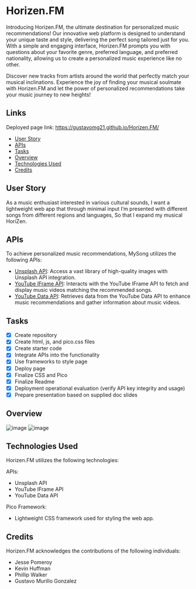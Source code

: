 # Horizen.FM
Introducing Horizen.FM, the ultimate destination for personalized music recommendations! Our innovative web platform is designed to understand your unique taste and style, delivering the perfect song tailored just for you. With a simple and engaging interface, Horizen.FM prompts you with questions about your favorite genre, preferred language, and preferred nationality, allowing us to create a personalized music experience like no other.

Discover new tracks from artists around the world that perfectly match your musical inclinations. Experience the joy of finding your musical soulmate with Horizen.FM and let the power of personalized recommendations take your music journey to new heights!

## Links
Deployed page link:
https://gustavomg21.github.io/Horizen.FM/
- [User Story](#user-story)
- [APIs](#apis)
- [Tasks](#tasks)
- [Overview](#overview)
- [Technologies Used](#technologies-used)
- [Credits](#credits)

## User Story

As a music enthusiast interested in various cultural sounds, I want a lightweight web app that through minimal input I’m presented with different songs from different regions and languages, So that I expand my musical HoriZen.

## APIs

To achieve personalized music recommendations, MySong utilizes the following APIs:

- [Unsplash API](https://developer.musixmatch.com/): Access a vast library of high-quality images with Unsplash API integration.
- [YouTube IFrame API](https://developers.google.com/youtube/iframe_api): Interacts with the YouTube IFrame API to fetch and display music videos matching the recommended songs.
- [YouTube Data API](https://developers.google.com/youtube): Retrieves data from the YouTube Data API to enhance music recommendations and gather information about music videos.

## Tasks
- [x] Create repository
- [x] Create html, js, and pico.css files
- [x] Create starter code
- [x] Integrate APIs into the functionality
- [x] Use frameworks to style page
- [x] Deploy page
- [x] Finalize CSS and Pico
- [x] Finalize Readme
- [x] Deployment operational evaluation (verify API key integrity and usage)
- [x] Prepare presentation based on supplied doc slides

## Overview
![image](https://github.com/gustavomg21/Horizen.FM/assets/45185442/b3d69e75-7137-478d-a89e-ffb3e323b58f)
![image](https://github.com/gustavomg21/Horizen.FM/assets/45185442/076eb864-5813-4b3f-bc9d-d0e3a6d87a3c)

## Technologies Used
Horizen.FM utilizes the following technologies:

APIs:
- Unsplash API
- YouTube IFrame API
- YouTube Data API

Pico Framework: 
- Lightweight CSS framework used for styling the web app.

## Credits
Horizen.FM acknowledges the contributions of the following individuals:

- Jesse Pomeroy
- Kevin Huffman
- Phillip Walker
- Gustavo Murillo Gonzalez
